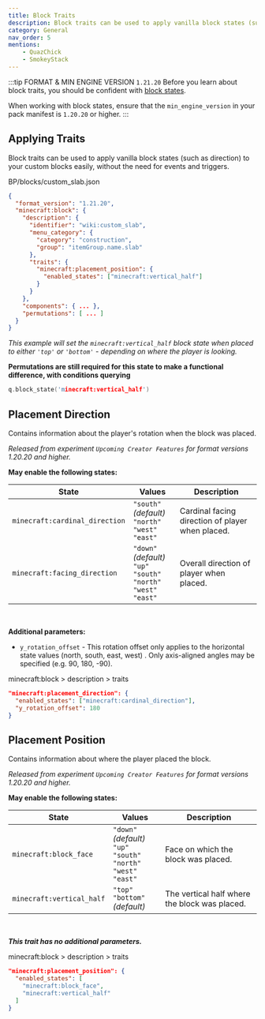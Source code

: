 ```yaml
---
title: Block Traits
description: Block traits can be used to apply vanilla block states (such as direction) to your custom blocks easily, without the need for events and triggers.
category: General
nav_order: 5
mentions:
    - QuazChick
    - SmokeyStack
---
```


:::tip FORMAT & MIN ENGINE VERSION `1.21.20`
Before you learn about block traits, you should be confident with [block states](/blocks/block-states).

When working with block states, ensure that the `min_engine_version` in your pack manifest is `1.20.20` or higher.
:::

## Applying Traits

Block traits can be used to apply vanilla block states (such as direction) to your custom blocks easily, without the need for events and triggers.

<CodeHeader>BP/blocks/custom_slab.json</CodeHeader>

```json
{
  "format_version": "1.21.20",
  "minecraft:block": {
    "description": {
      "identifier": "wiki:custom_slab",
      "menu_category": {
        "category": "construction",
        "group": "itemGroup.name.slab"
      },
      "traits": {
        "minecraft:placement_position": {
          "enabled_states": ["minecraft:vertical_half"]
        }
      }
    },
    "components": { ... },
    "permutations": [ ... ]
  }
}
```

_This example will set the `minecraft:vertical_half` block state when placed to either `'top'` or `'bottom'` - depending on where the player is looking._

**Permutations are still required for this state to make a functional difference, with conditions querying**

```c
q.block_state('minecraft:vertical_half')
```

## Placement Direction

Contains information about the player's rotation when the block was placed.

_Released from experiment `Upcoming Creator Features` for format versions 1.20.20 and higher._

**May enable the following states:**

| State                          | Values                                                                           | Description                                      |
| ------------------------------ | -------------------------------------------------------------------------------- | ------------------------------------------------ |
| `minecraft:cardinal_direction` | `"south"` _(default)_<br>`"north"`<br>`"west"`<br>`"east"`                       | Cardinal facing direction of player when placed. |
| `minecraft:facing_direction`   | `"down"` _(default)_<br>`"up"`<br>`"south"`<br>`"north"`<br>`"west"`<br>`"east"` | Overall direction of player when placed.         |

<br>

**Additional parameters:**

-   `y_rotation_offset` - This rotation offset only applies to the horizontal state values (north, south, east, west) . Only axis-aligned angles may be specified (e.g. 90, 180, -90).

<CodeHeader>minecraft:block > description > traits</CodeHeader>

```json
"minecraft:placement_direction": {
  "enabled_states": ["minecraft:cardinal_direction"],
  "y_rotation_offset": 180
}
```

## Placement Position

Contains information about where the player placed the block.

_Released from experiment `Upcoming Creator Features` for format versions 1.20.20 and higher._

**May enable the following states:**

| State                     | Values                                                                           | Description                                   |
| ------------------------- | -------------------------------------------------------------------------------- | --------------------------------------------- |
| `minecraft:block_face`    | `"down"` _(default)_<br>`"up"`<br>`"south"`<br>`"north"`<br>`"west"`<br>`"east"` | Face on which the block was placed.           |
| `minecraft:vertical_half` | `"top"`<br>`"bottom"` _(default)_                                                | The vertical half where the block was placed. |

<br>

**_This trait has no additional parameters._**

<CodeHeader>minecraft:block > description > traits</CodeHeader>

```json
"minecraft:placement_position": {
  "enabled_states": [
    "minecraft:block_face",
    "minecraft:vertical_half"
  ]
}
```
